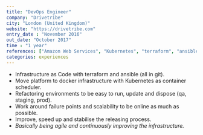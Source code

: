 ```yaml
---
title: "DevOps Engineer"
company: "Drivetribe"
city: "London (United Kingdom)"
website: "https://drivetribe.com"
entry_date : "November 2016"
out_date: "October 2017"
time : "1 year"
references: ["Amazon Web Services", "Kubernetes", "terraform", "ansible", "Jenkins Pipeline"]
categories: experiences
---
```


* Infrastructure as Code with terraform and ansible (all in git).
* Move platform to docker infrastructure with Kubernetes as container scheduler.
* Refactoring environments to be easy to run, update and dispose (qa, staging, prod).
* Work around failure points and scalability to be online as much as possible.
* Improve, speed up and stabilise the releasing process. 
* _Basically being agile and continuously improving the infrastructure._
